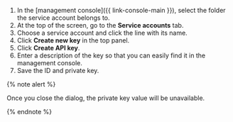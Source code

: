 1. In the [management console]({{ link-console-main }}), select the folder the service account belongs to.
1. At the top of the screen, go to the **Service accounts** tab.
1. Choose a service account and click the line with its name.
1. Click **Create new key** in the top panel.
1. Click **Create API key**.
1. Enter a description of the key so that you can easily find it in the management console.
1. Save the ID and private key.

{% note alert %}

Once you close the dialog, the private key value will be unavailable.

{% endnote %}